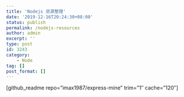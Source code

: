 ```yaml
---
title: 'Nodejs 资源整理'
date: '2019-12-16T20:24:30+08:00'
status: publish
permalink: /nodejs-resources
author: admin
excerpt: ''
type: post
id: 3243
category:
    - Node
tag: []
post_format: []
---
```

\[github\_readme repo=”imax1987/express-mine” trim=”1″ cache=”120″\]